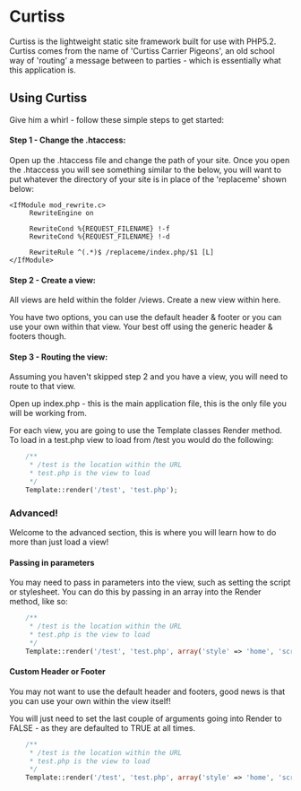 # Curtiss
Curtiss is the lightweight static site framework built for use with PHP5.2. Curtiss comes from the name of 'Curtiss Carrier Pigeons', an old school way of 'routing' a message between to parties - which is essentially what this application is.

## Using Curtiss
Give him a whirl - follow these simple steps to get started:

#### Step 1 - Change the .htaccess:
Open up the .htaccess file and change the path of your site. Once you open the .htaccess you will see something similar to the below, you will want to put whatever the directory of your site is in place of the 'replaceme' shown below:
```code
<IfModule mod_rewrite.c>
     RewriteEngine on

     RewriteCond %{REQUEST_FILENAME} !-f
     RewriteCond %{REQUEST_FILENAME} !-d

     RewriteRule ^(.*)$ /replaceme/index.php/$1 [L]
</IfModule>
```

#### Step 2 - Create a view:
All views are held within the folder /views. Create a new view within here.

You have two options, you can use the default header &amp; footer or you can use your own within that view. Your best off using the generic header &amp; footers though.

#### Step 3 - Routing the view:

Assuming you haven't skipped step 2 and you have a view, you will need to route to that view.

Open up index.php - this is the main application file, this is the only file you will be working from.

For each view, you are going to use the Template classes Render method. To load in a test.php view to load from /test you would do the following:

```php
    /**
     * /test is the location within the URL
     * test.php is the view to load
     */
    Template::render('/test', 'test.php');
```

### Advanced!

Welcome to the advanced section, this is where you will learn how to do more than just load a view!

#### Passing in parameters
You may need to pass in parameters into the view, such as setting the script or stylesheet. You can do this by passing in an array into the Render method, like so:

```php
    /**
     * /test is the location within the URL
     * test.php is the view to load
     */
    Template::render('/test', 'test.php', array('style' => 'home', 'script' => 'main'));
```

#### Custom Header or Footer

You may not want to use the default header and footers, good news is that you can use your own within the view itself!

You will just need to set the last couple of arguments going into Render to FALSE - as they are defaulted to TRUE at all times.

```php
    /**
     * /test is the location within the URL
     * test.php is the view to load
     */
    Template::render('/test', 'test.php', array('style' => 'home', 'script' => 'main'), false, false);
```